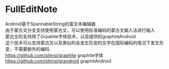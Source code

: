 # FullEditNote
Android基于SpannableString的富文本编辑器<br/>
由于蒙古文分支支持使用蒙古文，可以使用标准编码的蒙古文输入法进行输入</br>
蒙古文的支持用了Grpahite字体技术，以及提供的graphiteAndroid</br>
这个技术可以支持蒙古文以及类似的会发生形变的文字在国际编码的情况下发生形变，不需要额外的编码</br> 
https://github.com/silnrsi/graphite graphite字体
https://github.com/silnrsi/grandroid graphitAndroid

